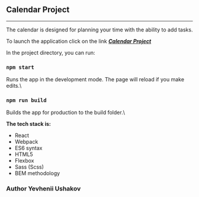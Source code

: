 ## Calendar Project
------------------
The calendar is designed for planning your time with the ability to add tasks.

To launch the application click on the link ***[Calendar Project](https://mystifying-ritchie-f493d6.netlify.app/)***

In the project directory, you can run:

### `npm start`
Runs the app in the development mode.
The page will reload if you make edits.\

### `npm run build`
Builds the app for production to the build folder.\

**The tech stack is:**
* React
* Webpack
* ES6 syntax
* HTML5
* Flexbox
* Sass (Scss)
* BEM methodology

### Author Yevhenii Ushakov